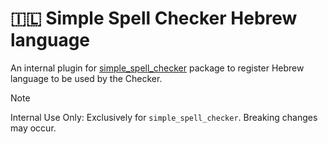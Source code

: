 # 🇮🇱 Simple Spell Checker Hebrew language 
An internal plugin for [simple_spell_checker](https://github.com/CatHood0/simple_spell_checker) package to register Hebrew language to be used by the Checker.

> [!NOTE]
>
> Internal Use Only: Exclusively for `simple_spell_checker`. Breaking changes may occur.
